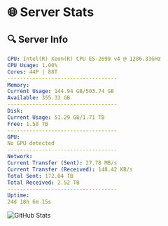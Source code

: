# 🌐 Server Stats
## 🔍 Server Info
```yaml
CPU: Intel(R) Xeon(R) CPU E5-2699 v4 @ 1286.33GHz
CPU Usage: 1.00%
Cores: 44P | 88T
-----------------------------------
Memory:
Current Usage: 144.94 GB/503.74 GB
Available: 355.33 GB
-----------------------------------
Disk:
Current Usage: 51.29 GB/1.71 TB
Free: 1.58 TB
-----------------------------------
GPU:
No GPU detected
-----------------------------------
Network:
Current Transfer (Sent): 27.78 MB/s
Current Transfer (Received): 148.42 KB/s
Total Sent: 172.04 TB
Total Received: 2.52 TB
-----------------------------------
Uptime:
24d 18h 6m 15s
```
![GitHub Stats](https://img.shields.io/badge/Updated-2025-03-04_16:49:33-blue)